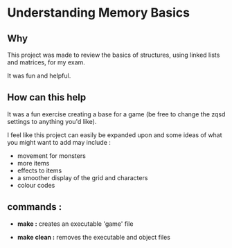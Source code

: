 # **Understanding Memory Basics**

## **Why**

This project was made to review the basics of structures, using linked lists and matrices, for my exam.

It was fun and helpful.

## **How can this help**

It was a fun exercise creating a base for a game (be free to change the zqsd settings to anything you'd like).

I feel like this project can easily be expanded upon and some ideas of what you might want to add may include :

- movement for monsters
- more items
- effects to items
- a smoother display of the grid and characters
- colour codes

## **commands :**

- **make :**
  creates an executable 'game' file

- **make clean :**
  removes the executable and object files
